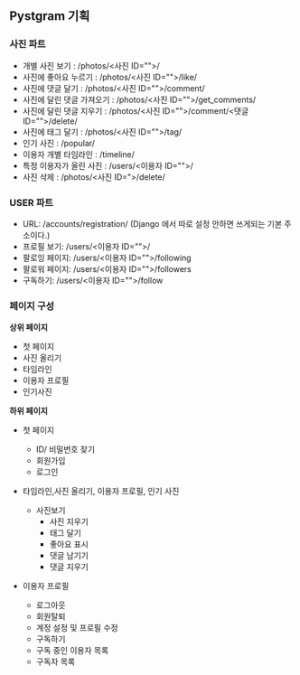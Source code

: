  
## Pystgram 기획  

### 사진 파트

- 개별 사진 보기 : /photos/<사진 ID="">/
- 사진에 좋아요 누르기 : /photos/<사진 ID="">/like/
- 사진에 댓글 달기 : /photos/<사진 ID="">/comment/
- 사진에 달린 댓글 가져오기 : /photos/<사진 ID="">/get_comments/
- 사진에 달린 댓글 지우기 : /photos/<사진 ID="">/comment/<댓글 ID="">/delete/
- 사진에 태그 달기 : /photos/<사진 ID="">/tag/
- 인기 사진 : /popular/
- 이용자 개별 타임라인 : /timeline/
- 특정 이용자가 올린 사진 : /users/<이용자 ID="">/
- 사진 삭제 : /photos/<사진 ID=">/delete/

### USER 파트

- URL: /accounts/registration/ (Django 에서 따로 설정 안하면 쓰게되는 기본 주소이다.)
- 프로필 보기: /users/<이용자 ID="">/
- 팔로잉 페이지: /users/<이용자 ID="">/following
- 팔로워 페이지: /users/<이용자 ID="">/followers
- 구독하기: /users/<이용자 ID="">/follow



### 페이지 구성

**상위 페이지**

- 첫 페이지
- 사진 올리기 
- 타임라인
- 이용자 프로필
- 인기사진

**하위 페이지**

- 첫 페이지 
	- ID/ 비밀번호 찾기
	- 회원가입
	- 로그인 

- 타임라인,사진 올리기, 이용자 프로필, 인기 사진
	- 사진보기
		- 사진 지우기
		- 태그 달기
		- 좋아요 표시
		- 댓글 남기기
		- 댓글 지우기

- 이용자 프로필
	- 로그아웃
	- 회원탈퇴
	- 계정 설정 및 프로필 수정
	- 구독하기 
	- 구독 중인 이용자 목록
	- 구독자 목록


	



























